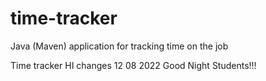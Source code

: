 # time-tracker
Java (Maven) application for tracking time on the job

Time tracker
HI
changes 12 08 2022
Good Night Students!!!
